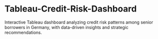 # Tableau-Credit-Risk-Dashboard
Interactive Tableau dashboard analyzing credit risk patterns among senior borrowers in Germany, with data-driven insights and strategic recommendations.
